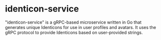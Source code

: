# identicon-service
"identicon-service" is a gRPC-based microservice written in Go that generates unique Identicons for use in user profiles and avatars. It uses the gRPC protocol to provide Identicons based on user-provided strings. 
